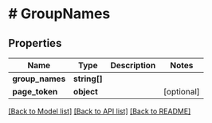# # GroupNames

## Properties

Name | Type | Description | Notes
------------ | ------------- | ------------- | -------------
**group_names** | **string[]** |  |
**page_token** | **object** |  | [optional]

[[Back to Model list]](../../README.md#models) [[Back to API list]](../../README.md#endpoints) [[Back to README]](../../README.md)
